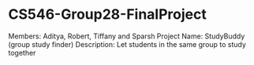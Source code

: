 # CS546-Group28-FinalProject
Members: Aditya, Robert, Tiffany and Sparsh 
Project Name: StudyBuddy (group study finder)
Description: Let students in the same group to study together